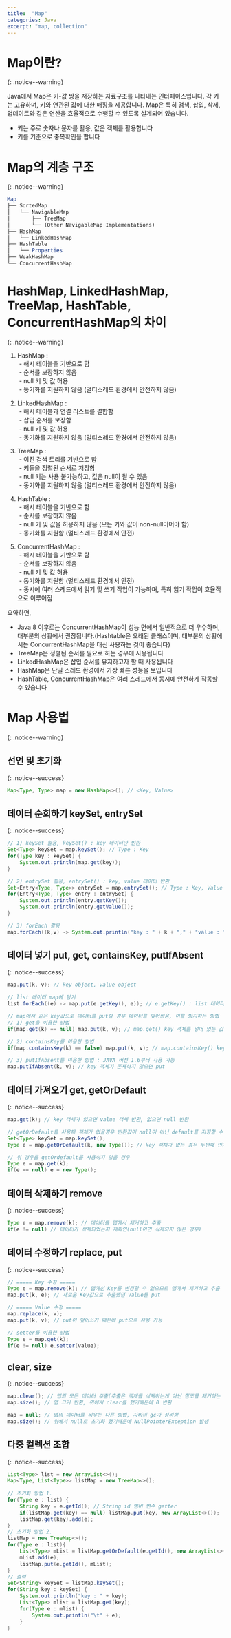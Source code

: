 ```yaml
---
title:  "Map"
categories: Java
excerpt: "map, collection"
---
```


# Map이란?
{: .notice--warning}

Java에서 Map은 키-값 쌍을 저장하는 자료구조를 나타내는 인터페이스입니다. 각 키는 고유하며, 키와 연관된 값에 대한 매핑을 제공합니다. Map은 특히 검색, 삽입, 삭제, 업데이트와 같은 연산을 효율적으로 수행할 수 있도록 설계되어 있습니다.

- 키는 주로 숫자나 문자를 활용, 값은 객체를 활용합니다
- 키를 기준으로 중복확인을 합니다

# Map의 계층 구조
{: .notice--warning}

```mathematica
Map
├── SortedMap
│   └── NavigableMap
│       ├── TreeMap
│       └── (Other NavigableMap Implementations)
├── HashMap
│   └── LinkedHashMap
├── HashTable
│   └── Properties
├── WeakHashMap
└── ConcurrentHashMap
```


# HashMap, LinkedHashMap, TreeMap, HashTable, ConcurrentHashMap의 차이
{: .notice--warning}

1) HashMap :<br>
&nbsp;- 해시 테이블을 기반으로 함<br>
&nbsp;- 순서를 보장하지 않음<br>
&nbsp;- null 키 및 값 허용<br>
&nbsp;- 동기화를 지원하지 않음 (멀티스레드 환경에서 안전하지 않음)

2) LinkedHashMap :<br>
&nbsp;- 해시 테이블과 연결 리스트를 결합함<br>
&nbsp;- 삽입 순서를 보장함<br>
&nbsp;- null 키 및 값 허용<br>
&nbsp;- 동기화를 지원하지 않음 (멀티스레드 환경에서 안전하지 않음)

3) TreeMap :<br>
&nbsp;- 이진 검색 트리를 기반으로 함<br>
&nbsp;- 키들을 정렬된 순서로 저장함<br>
&nbsp;- null 키는 사용 불가능하고, 값은 null이 될 수 있음<br>
&nbsp;- 동기화를 지원하지 않음 (멀티스레드 환경에서 안전하지 않음)

4) HashTable :<br>
&nbsp;- 해시 테이블을 기반으로 함<br>
&nbsp;- 순서를 보장하지 않음<br>
&nbsp;- null 키 및 값을 허용하지 않음 (모든 키와 값이 non-null이어야 함)<br>
&nbsp;- 동기화를 지원함 (멀티스레드 환경에서 안전)

5) ConcurrentHashMap :<br>
&nbsp;- 해시 테이블을 기반으로 함<br>
&nbsp;- 순서를 보장하지 않음<br>
&nbsp;- null 키 및 값 허용<br>
&nbsp;- 동기화를 지원함 (멀티스레드 환경에서 안전)<br>
&nbsp;- 동시에 여러 스레드에서 읽기 및 쓰기 작업이 가능하며, 특히 읽기 작업이 효율적으로 이루어짐

요약하면,
- Java 8 이후로는 ConcurrentHashMap이 성능 면에서 일반적으로 더 우수하며, 대부분의 상황에서 권장됩니다.(Hashtable은 오래된 클래스이며, 대부분의 상황에서는 ConcurrentHashMap을 대신 사용하는 것이 좋습니다)
- TreeMap은 정렬된 순서를 필요로 하는 경우에 사용됩니다
- LinkedHashMap은 삽입 순서를 유지하고자 할 때 사용됩니다
- HashMap은 단일 스레드 환경에서 가장 빠른 성능을 보입니다
- HashTable, ConcurrentHashMap은 여러 스레드에서 동시에 안전하게 작동할 수 있습니다

# Map 사용법
{: .notice--warning}

## 선언 및 초기화
{: .notice--success}

```java
Map<Type, Type> map = new HashMap<>(); // <Key, Value>
```

## 데이터 순회하기 keySet, entrySet
{: .notice--success}

```java
// 1) keySet 활용, keySet() : key 데이터만 반환
Set<Type> keySet = map.keySet(); // Type : Key
for(Type key : keySet) {
    System.out.println(map.get(key));
}

// 2) entrySet 활용, entrySet() : key, value 데이터 반환
Set<Entry<Type, Type>> entrySet = map.entrySet(); // Type : Key, Value
for(Entry<Type, Type> entry : entrySet) {
    System.out.println(entry.getKey());
    System.out.println(entry.getValue());
}

// 3) forEach 활용
map.forEach((k,v) -> System.out.println("key : " + k + "," + "value : " + v));
```

## 데이터 넣기 put, get, containsKey, putIfAbsent
{: .notice--success}

```java
map.put(k, v); // key object, value object

// list 데이터 map에 담기
list.forEach((e) -> map.put(e.getKey(), e)); // e.getKey() : list 데이터 중 map에서 key가 될 값

// map에서 같은 key값으로 데이터를 put할 경우 데이터를 덮어씌움, 이를 방지하는 방법
// 1) get을 이용한 방법
if(map.get(k) == null) map.put(k, v); // map.get() key 객체를 넣어 있는 값이면 value 객체를 반환, 없는 값이면 null 반환

// 2) containsKey를 이용한 방법
if(map.containsKey(k) == false) map.put(k, v); // map.containsKey() key 객체를 넣어 있으면 true, 없으면 false 반환

// 3) putIfAbsent를 이용한 방법 : JAVA 버전 1.6부터 사용 가능
map.putIfAbsent(k, v); // key 객체가 존재하지 않으면 put
```

## 데이터 가져오기 get, getOrDefault
{: .notice--success}

```java
map.get(k); // key 객체가 있으면 value 객체 반환, 없으면 null 반환

// getOrDefault를 사용해 객체가 없을경우 반환값이 null이 아닌 default를 지정할 수 있다
Set<Type> keySet = map.keySet();
Type e = map.getOrDefault(k, new Type()); // key 객체가 없는 경우 두번째 인자값인 net Type()을 반환

// 위 경우를 getOrdefault를 사용하지 않을 경우
Type e = map.get(k);
if(e == null) e = new Type();
```

## 데이터 삭제하기 remove
{: .notice--success}

```java
Type e = map.remove(k); // 데이터를 맵에서 제거하고 추출
if(e != null) // 데이터가 삭제되었는지 재확인(null이면 삭제되지 않은 경우)
```

## 데이터 수정하기 replace, put
{: .notice--success}

```java
// ===== Key 수정 =====
Type e = map.remove(k); // 맵에선 Key를 변경할 수 없으므로 맵에서 제거하고 추출
map.put(k, e); // 새로운 Key값으로 추출했던 Value를 put

// ===== Value 수정 =====
map.replace(k, v);
map.put(k, v); // put이 덮어쓰기 때문에 put으로 사용 가능

// setter를 이용한 방법
Type e = map.get(k);
if(e != null) e.setter(value);
```

## clear, size
{: .notice--success}

```java
map.clear(); // 맵의 모든 데이터 추출(추출은 객체를 삭제하는게 아닌 참조를 제거하는 것이라 다른 곳에서 같은 객체를 계속 참조할 수 있음)
map.size(); // 맵 크기 반환, 위에서 clear를 했기때문에 0 반환

map = null; // 맵의 데이터를 비우는 다른 방법, 자바의 gc가 정리함
map.size(); // 위에서 null로 초기화 했기때문에 NullPointerException 발생
```

## 다중 컬렉션 조합
{: .notice--success}

```java
List<Type> list = new ArrayList<>();
Map<Type, List<Type>> listMap = new TreeMap<>();
		
// 초기화 방법 1.
for(Type e : list) {
	String key = e.getId(); // String id 멤버 변수 getter
	if(listMap.get(key) == null) listMap.put(key, new ArrayList<>());
	listMap.get(key).add(e);
}
// 초기화 방법 2.
listMap = new TreeMap<>();
for(Type e : list){
	List<Type> mList = listMap.getOrDefault(e.getId(), new ArrayList<>());
	mList.add(e);
	listMap.put(e.getId(), mList);
}
// 출력
Set<String> keySet = listMap.keySet();
for(String key : keySet) {
	System.out.println("key : " + key);
	List<Type> mlist = listMap.get(key);
	for(Type e : mlist) {
		System.out.println("\t" + e);
	}
}
```